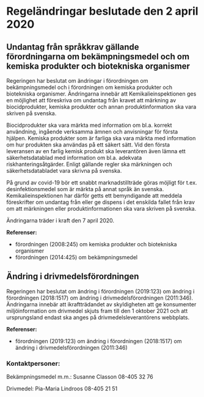 # Regeländringar beslutade den 2 april 2020

## Undantag från språkkrav gällande förordningarna om bekämpningsmedel och om kemiska produkter och biotekniska organismer

Regeringen har beslutat om ändringar i förordningen om bekämpningsmedel och i förordningen om kemiska produkter och biotekniska organismer. Ändringarna innebär att Kemikalieinspektionen ges en möjlighet att föreskriva om undantag från kravet att märkning av biocidprodukter, kemiska produkter och annan produktinformation ska vara skriven på svenska.

Biocidprodukter ska vara märkta med information om bl.a. korrekt användning, ingående verksamma ämnen och anvisningar för första hjälpen. Kemiska produkter som är farliga ska vara märkta med information om hur produkten ska användas på ett säkert sätt. Vid den första leveransen av en farlig kemisk produkt ska leverantören även lämna ett säkerhetsdatablad med information om bl.a. adekvata riskhanteringsåtgärder. Enligt gällande regler ska märkningen och säkerhetsdatabladet vara skrivna på svenska.

På grund av covid-19 bör ett snabbt marknadstillträde göras möjligt för t.ex. desinfektionsmedel som är märkta på annat språk än svenska. Kemikalieinspektionen har därför getts ett bemyndigande att meddela föreskrifter om undantag från eller ge dispens i det enskilda fallet från krav om att märkningen eller produktinformationen ska vara skriven på svenska.

Ändringarna träder i kraft den 7 april 2020.

**Referenser:**

* förordningen (2008:245) om kemiska produkter och biotekniska organismer
* förordningen (2014:425) om bekämpningsmedel

## Ändring i drivmedelsförordningen

Regeringen har beslutat om ändring i förordningen (2019:123) om ändring i förordningen (2018:1517) om ändring i drivmedelsförordningen (2011:346). Ändringarna innebär att ikraftträdandet av skyldigheten att ge konsumenter miljöinformation om drivmedel skjuts fram till den 1 oktober 2021 och att ursprungsland endast ska anges på drivmedelsleverantörens webbplats.

**Referenser:**

* förordningen (2019:123) om ändring i förordningen (2018:1517) om ändring i drivmedelsförordningen (2011:346)

### Kontaktpersoner:

Bekämpningsmedel m.m.: Susanne Classon 08-405 32 76

Drivmedel: Pia-Maria Lindroos 08-405 21 51
